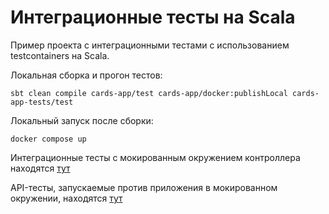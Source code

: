 # Интеграционные тесты на Scala

Пример проекта с интеграционными тестами с использованием testcontainers на Scala.

Локальная сборка и прогон тестов:

```
sbt clean compile cards-app/test cards-app/docker:publishLocal cards-app-tests/test
```

Локальный запуск после сборки:

```
docker compose up
```

Интеграционные тесты с мокированным окружением контроллера находятся [тут](cards-app/src/test/scala/com/abrovkin/http/CardControllerSpec.scala)

API-тесты, запускаемые против приложения в мокированном окружении, находятся [тут](cards-app-tests/src/test/scala/com/abrovkin/CardsServiceSpec.scala)